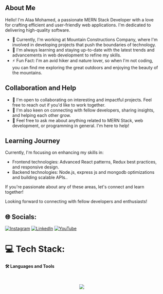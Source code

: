 ## About Me

Hello! I'm Alaa Mohamed, a passionate MERN Stack Developer with a love for crafting efficient and user-friendly web applications.  I'm dedicated to delivering high-quality software.

- 🔭 Currently, I'm working at Mountain Constructions Company, where I'm involved in developing  projects that push the boundaries of technology.
- 🌱 I'm always learning and staying up-to-date with the latest trends and advancements in web development to refine my skills.
- ⚡ Fun Fact: I'm an avid hiker and nature lover, so when I'm not coding, you can find me exploring the great outdoors and enjoying the beauty of the mountains.

## Collaboration and Help

- 👯 I'm open to collaborating on interesting and impactful projects. Feel free to reach out if you'd like to work together.
- 🤝 I'm also keen on connecting with fellow developers, sharing insights, and helping each other grow.
- 💬 Feel free to ask me about anything related to MERN Stack, web development, or programming in general. I'm here to help!

## Learning Journey

Currently, I'm focusing on enhancing my skills in:

- Frontend technologies: Advanced React patterns, Redux best practices, and responsive design.
- Backend technologies: Node.js, express js and mongodb optimizations and building scalable APIs..

If you're passionate about any of these areas, let's connect and learn together!

Looking forward to connecting with fellow developers and enthusiasts!




## 🌐 Socials:
[![Instagram](https://img.shields.io/badge/Instagram-%23E4405F.svg?logo=Instagram&logoColor=white)](https://instagram.com/allaamohamed589) [![LinkedIn](https://img.shields.io/badge/LinkedIn-%230077B5.svg?logo=linkedin&logoColor=white)](https://linkedin.com/in/https://www.linkedin.com/in/alaa-mohamed-245804206/) [![YouTube](https://img.shields.io/badge/YouTube-%23FF0000.svg?logo=YouTube&logoColor=white)](https://youtube.com/@https://www.youtube.com/@mrcompiler3704) 

# 💻 Tech Stack:
  <p><b>🛠️  Languages and Tools</b></p>
        <br/>
  <p align="center">
  <a href="https://skillicons.dev">
    <img src="https://skillicons.dev/icons?i=html,css,tailwind,js,ts,react,redux,nodejs,mongodb,github,firebase,vite,vscode" />
  </a>
</p>
